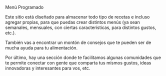 Menú Programado

Este sitio está diseñado para almacenar todo tipo de recetas e incluso agregar propias, para que puedas crear distintos menús (ya sean semanales, mensuales, con ciertas características, para distintos gustos, etc.).

También vas a encontrar un montón de consejos que te pueden ser de mucha ayuda para tu alimentación.

Por último, hay una sección donde te facilitamos algunas comunidades que te permite conectar con gente que comparta tus mismos gustos, ideas innovadoras y interesantes para vos, etc.